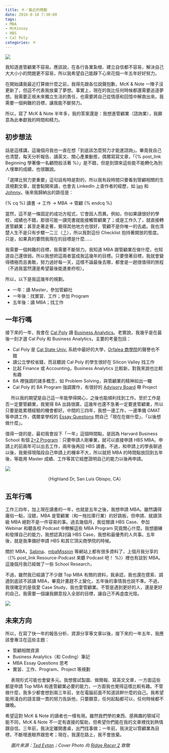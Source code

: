 ```yaml
---
title: ＃／最近的規劃
date: 2016-8-18 7:30:00
tags:
- MBA
- McKinsey
- HBS
- Cal Poly
categories: ＃
---
```

![](cover.png)

我知道進管顧業不容易。應該說，在各行各業紮根、建立自信都不容易，解決自己大大小小的問題更不容易，所以我希望自己能靜下心來花個一年五年好好努力。<!--more-->

在開始講我最近打算做什麼之前，我得先跟各位說聲抱歉，McK & Note 一陣子沒更新了，但這不代表我放棄了夢想。事實上，現在的我比任何時候都還需要追逐夢想。我需要正視未來獨立生活的責任，也需要將自己從情感和回憶中解救出來。我需要一個夠難的目標，讓我能不斷努力。

所以，寫了 McK & Note 半年多，我的答案還是：我想進管顧業（諮詢業），我願意為此奉獻我的時間和精力。

## 初步想法

話是這樣講，這幾個月我也一直在想「到底該怎麼努力才能進諮詢」。畢竟我自己也清楚，每天分析報告、讀英文、關心產業動態，偶爾寫寫文章，「{% post_link Beginning 學著像一名顧問般活著 %}」是不錯，但是到頭來這些能不能轉化為別人埋單的成績，也很難說。

「選擇比努力更重要」這句話有時是對的，所以我有段時間只要看到管顧相關的生涯規劃文章，就會點開來讀，也會去 LinkedIn 上查作者的經歷，如 [Ian](https://sabinahuang.com/ian-mckinsey-technical-analyst/) 和 [Johnny](https://sabinahuang.com/chicago-booth-mba-johnny-interview/)。後來我歸納出的路徑是：

{% cq %}
讀書 → 工作 → MBA → 管顧
{% endcq %}

當然，這不是一條固定的成功方程式，它會因人而異。例如，你如果讀很好的學校，成績也不錯，那很可能一讀完書就能接觸管顧業了；或是工作久了，就直接轉進管顧業；甚至走著走著，覺得其他地方也很好，管顧不是你唯一的去處。我也清楚人生不是只有步驟一二三（[？](http://www.books.com.tw/products/0010532925)），所以我對這份 Checklist 抱持著開放的態度。只是，如果真的要問我現在的目標是什麼……

我需要一個夠難的目標，我需要不斷努力。我知道 MBA 跟管顧業在做什麼，也知道自己還很弱。所以我想把這兩者當成我這幾年的目標。只要懷著目標，我就會變得積極而且勇敢，努力過好每一天，這樣不論最後去哪，都會是一趟很值得的旅程（不過我當然還是希望最後能進麥府啦）。

所以，以下是我這幾年的規劃。

* 一年：讀 Master，參加管顧社
* 一年後：找實習、工作；參加 Program
* 五年後：讀 MBA；找工作
　

## 一年行嗎

接下來的一年，我會在 [Cal Poly](https://zh.wikipedia.org/zh-tw/%E5%8A%A0%E5%B7%9E%E7%90%86%E5%B7%A5%E5%B7%9E%E7%AB%8B%E5%A4%A7%E5%AD%B8) 讀 [Business Analytics](http://www.zhihu.com/question/30730104)。老實說，我幾乎是在最後一刻才選 Cal Poly 和 Business Analytics，主要的考量包括：

* Cal Poly 是 [Cal State Univ.](https://zh.wikipedia.org/wiki/%E5%8A%A0%E5%88%A9%E7%A6%8F%E5%B0%BC%E4%BA%9E%E5%B7%9E%E7%AB%8B%E5%A4%A7%E5%AD%B8) 系統中最好的大學，[Orfalea 商學院](https://zh.wikipedia.org/wiki/%E6%AD%90%E6%B3%95%E5%88%A9%E5%95%86%E5%AD%B8%E9%99%A2)的聲譽也不錯
* 讀公立學校省錢，而且聽說 Cal Poly 的學生很好在 Silicon Valley 找工作
* 比起 Finance 或 Accounting，Business Analytics 比較新，對我來說也比較有趣
* BA 裡強調的諸多概念，如 Problem Solving，與管顧業的精神如出一轍
* Cal Poly 的 BA Program 強調實作，有很好的 [Advisory Board](http://www.cob.calpoly.edu/gradbusiness/degree-programs/ms-business-analytics/business-analytics-advisory-board/) 帶 Project

　
所以我的期望是自己這一年能學得開心，之後也能順利找到工作。至於工作是否一定要管顧業，我覺得 BA 出路很廣，這幾年也還不急著一定要進管顧業，所以只要是能累積經驗的機會都好。中間的三四年，我想一邊工作，一邊準備 GMAT 等申請工作，偶爾拿學校的 [Essay Questions](https://www.mbamission.com/blog/category/mba-essay-analysis/) 問自己「現在在做什麼」、「以後想做什麼」。

值得一提的是，最初我會設下「一年」這個時間點，是因為 Harvard Business School 有個 [2+2 Program](http://www.hbs.edu/mba/admissions/application-process/Pages/student-applicants.aspx)：只要申請人剛畢業，就可以直接申請 HBS MBA。申請上的前兩年可以出去工作，兩年後再回 HBS 讀書。不過，和申請上的學長聊過以後，我覺得現階段自己申請上的機率不大，所以就把 MBA 的時間點放回到五年後，等能用 Master 成績、工作等其它經歷證明自己的能力以後再申請。

![](slo.png)
<center>（Highland Dr, San Luis Obispo, CA）</center>

## 五年行嗎

工作三四年，加上現在讀書的一年，也就是五年之後，我想申請 MBA。雖然講得庸俗一點，沒錯，MBA 是管顧業（和一拖拉庫行業）的好跳板，但申請、就讀頂級 MBA 絕對不是一件容易的事。過去幾個月，我從閱讀 HBS Case、參加 Webinar 和聽各校 Podcast 中瞭解這些 MBA Program 究竟關心什麼。我想磨練和發揮自己的能力，我想認真討論 HBS Case，我想和最優秀的人共事。五年後，就是我準備好申請 HBS 和其它頂尖商學院的時候。

關於 MBA，[Sabina](https://sabinahuang.com/)、[mbaMission](https://www.mbamission.com/) 等網站上都有很多資料了，上個月我分享的〈{% post_link Resource-Podcast 來聽 Podcast 吧！ %}〉裡也有談到 MBA。這幾個月我已經做了一些 School Research，

不過，雖然我已經讀了不少跟 Top MBA 有關的資料，我承認，我也還在摸索、調適到底該不該讀 MBA，畢竟計畫趕不上變化，五年後的事情我也說不準。不過，我很確定的是我愛 Case Study，我也愛管顧業。不管是遇到更好的人，還是更好的自己，我需要一個讓我願意投入全部的目標，讓自己不再虛度光陰。

![](OnedayIwill.jpg)

## 未來方向

所以，在寫了快一年的報告分析、資源分享等文章以後，接下來的一年五年，我應該會專注在這些主題：

* 管顧相關資源
* Business Analytics（和 Coding）筆記
* MBA Essay Questions 思考
* 實習、工作、Program、Project 等規劃

　
表現形式可能也會變多元。我想嘗試製圖、做簡報、寫英文文章，一方面這些都是申請 Top MBA 和進管顧業必要的能力，一方面我也覺得這樣比較有趣。不管做什麼，我多少都會想到兩三年前，坐在電腦前面不知道該幹什麼的自己。我希望能用淺白的語言跟一貫的努力告訴他，只要願意，任何起點都可以，任何時候都不嫌晚。

希望這對 McK & Note 的讀者也一樣有用。雖然我們學的東西、感興趣的領域可能不同，McK & Note 不一定有直接的幫助，但希望你們能在我的文章裡找到熱情跟自信。三年前，我決定離開書桌，出門找事做；一年前，我決定以管顧業為目標，不斷增進眼界跟思考；現在，我還在路上，我不會放棄。

　
*圖片來源：[Ted Eytan](https://www.flickr.com/photos/taedc/18285796919)；Cover Photo 向 [Ridge Racer 2](https://www.youtube.com/watch?v=Fjcc8Qts3zo) 致敬*
